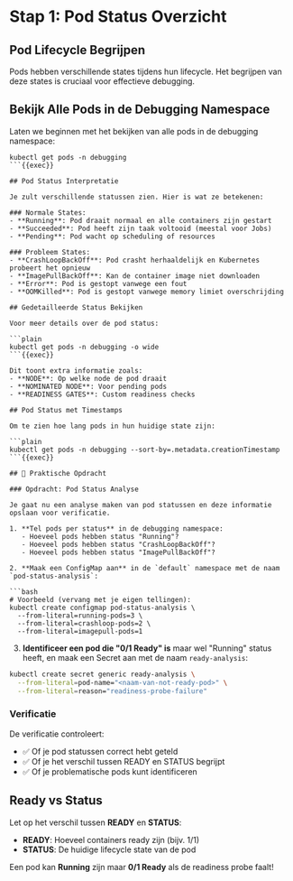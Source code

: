 # Stap 1: Pod Status Overzicht

## Pod Lifecycle Begrijpen

Pods hebben verschillende states tijdens hun lifecycle. Het begrijpen van deze states is cruciaal voor effectieve debugging.

## Bekijk Alle Pods in de Debugging Namespace

Laten we beginnen met het bekijken van alle pods in de debugging namespace:

```plain
kubectl get pods -n debugging
```{{exec}}

## Pod Status Interpretatie

Je zult verschillende statussen zien. Hier is wat ze betekenen:

### Normale States:
- **Running**: Pod draait normaal en alle containers zijn gestart
- **Succeeded**: Pod heeft zijn taak voltooid (meestal voor Jobs)
- **Pending**: Pod wacht op scheduling of resources

### Probleem States:
- **CrashLoopBackOff**: Pod crasht herhaaldelijk en Kubernetes probeert het opnieuw
- **ImagePullBackOff**: Kan de container image niet downloaden
- **Error**: Pod is gestopt vanwege een fout
- **OOMKilled**: Pod is gestopt vanwege memory limiet overschrijding

## Gedetailleerde Status Bekijken

Voor meer details over de pod status:

```plain
kubectl get pods -n debugging -o wide
```{{exec}}

Dit toont extra informatie zoals:
- **NODE**: Op welke node de pod draait
- **NOMINATED NODE**: Voor pending pods
- **READINESS GATES**: Custom readiness checks

## Pod Status met Timestamps

Om te zien hoe lang pods in hun huidige state zijn:

```plain
kubectl get pods -n debugging --sort-by=.metadata.creationTimestamp
```{{exec}}

## 🎯 Praktische Opdracht

### Opdracht: Pod Status Analyse

Je gaat nu een analyse maken van pod statussen en deze informatie opslaan voor verificatie.

1. **Tel pods per status** in de debugging namespace:
   - Hoeveel pods hebben status "Running"?
   - Hoeveel pods hebben status "CrashLoopBackOff"?
   - Hoeveel pods hebben status "ImagePullBackOff"?

2. **Maak een ConfigMap aan** in de `default` namespace met de naam `pod-status-analysis`:

```bash
# Voorbeeld (vervang met je eigen tellingen):
kubectl create configmap pod-status-analysis \
  --from-literal=running-pods=3 \
  --from-literal=crashloop-pods=2 \
  --from-literal=imagepull-pods=1
```

3. **Identificeer een pod die "0/1 Ready" is** maar wel "Running" status heeft, en maak een Secret aan met de naam `ready-analysis`:

```bash
kubectl create secret generic ready-analysis \
  --from-literal=pod-name="<naam-van-not-ready-pod>" \
  --from-literal=reason="readiness-probe-failure"
```

### Verificatie

De verificatie controleert:
- ✅ Of je pod statussen correct hebt geteld
- ✅ Of je het verschil tussen READY en STATUS begrijpt
- ✅ Of je problematische pods kunt identificeren

## Ready vs Status

Let op het verschil tussen **READY** en **STATUS**:
- **READY**: Hoeveel containers ready zijn (bijv. 1/1)
- **STATUS**: De huidige lifecycle state van de pod

Een pod kan **Running** zijn maar **0/1 Ready** als de readiness probe faalt!